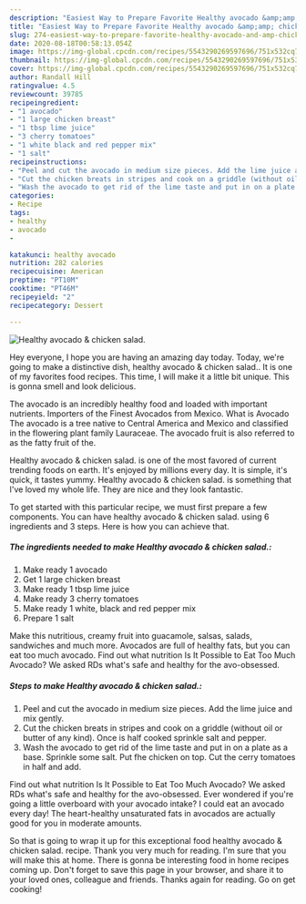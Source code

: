 ```yaml
---
description: "Easiest Way to Prepare Favorite Healthy avocado &amp;amp; chicken salad."
title: "Easiest Way to Prepare Favorite Healthy avocado &amp;amp; chicken salad."
slug: 274-easiest-way-to-prepare-favorite-healthy-avocado-and-amp-chicken-salad
date: 2020-08-18T00:58:13.054Z
image: https://img-global.cpcdn.com/recipes/5543290269597696/751x532cq70/healthy-avocado-chicken-salad-recipe-main-photo.jpg
thumbnail: https://img-global.cpcdn.com/recipes/5543290269597696/751x532cq70/healthy-avocado-chicken-salad-recipe-main-photo.jpg
cover: https://img-global.cpcdn.com/recipes/5543290269597696/751x532cq70/healthy-avocado-chicken-salad-recipe-main-photo.jpg
author: Randall Hill
ratingvalue: 4.5
reviewcount: 39785
recipeingredient:
- "1 avocado"
- "1 large chicken breast"
- "1 tbsp lime juice"
- "3 cherry tomatoes"
- "1 white black and red pepper mix"
- "1 salt"
recipeinstructions:
- "Peel and cut the avocado in medium size pieces. Add the lime juice and mix gently."
- "Cut the chicken breats in stripes and cook on a griddle (without oil or butter of any kind). Once is half cooked sprinkle salt and pepper."
- "Wash the avocado to get rid of the lime taste and put in on a plate as a base. Sprinkle some salt. Put fhe chicken on top. Cut the cerry tomatoes in half and add."
categories:
- Recipe
tags:
- healthy
- avocado
- 

katakunci: healthy avocado  
nutrition: 282 calories
recipecuisine: American
preptime: "PT10M"
cooktime: "PT46M"
recipeyield: "2"
recipecategory: Dessert

---
```



![Healthy avocado &amp; chicken salad.](https://img-global.cpcdn.com/recipes/5543290269597696/751x532cq70/healthy-avocado-chicken-salad-recipe-main-photo.jpg)

Hey everyone, I hope you are having an amazing day today. Today, we're going to make a distinctive dish, healthy avocado &amp; chicken salad.. It is one of my favorites food recipes. This time, I will make it a little bit unique. This is gonna smell and look delicious.

The avocado is an incredibly healthy food and loaded with important nutrients. Importers of the Finest Avocados from Mexico. What is Avocado The avocado is a tree native to Central America and Mexico and classified in the flowering plant family Lauraceae. The avocado fruit is also referred to as the fatty fruit of the.

Healthy avocado &amp; chicken salad. is one of the most favored of current trending foods on earth. It's enjoyed by millions every day. It is simple, it's quick, it tastes yummy. Healthy avocado &amp; chicken salad. is something that I've loved my whole life. They are nice and they look fantastic.


To get started with this particular recipe, we must first prepare a few components. You can have healthy avocado &amp; chicken salad. using 6 ingredients and 3 steps. Here is how you can achieve that.

<!--inarticleads1-->

##### The ingredients needed to make Healthy avocado &amp; chicken salad.:

1. Make ready 1 avocado
1. Get 1 large chicken breast
1. Make ready 1 tbsp lime juice
1. Make ready 3 cherry tomatoes
1. Make ready 1 white, black and red pepper mix
1. Prepare 1 salt


Make this nutritious, creamy fruit into guacamole, salsas, salads, sandwiches and much more. Avocados are full of healthy fats, but you can eat too much avocado. Find out what nutrition Is It Possible to Eat Too Much Avocado? We asked RDs what&#39;s safe and healthy for the avo-obsessed. 

<!--inarticleads2-->

##### Steps to make Healthy avocado &amp; chicken salad.:

1. Peel and cut the avocado in medium size pieces. Add the lime juice and mix gently.
1. Cut the chicken breats in stripes and cook on a griddle (without oil or butter of any kind). Once is half cooked sprinkle salt and pepper.
1. Wash the avocado to get rid of the lime taste and put in on a plate as a base. Sprinkle some salt. Put fhe chicken on top. Cut the cerry tomatoes in half and add.


Find out what nutrition Is It Possible to Eat Too Much Avocado? We asked RDs what&#39;s safe and healthy for the avo-obsessed. Ever wondered if you&#39;re going a little overboard with your avocado intake? I could eat an avocado every day! The heart-healthy unsaturated fats in avocados are actually good for you in moderate amounts. 

So that is going to wrap it up for this exceptional food healthy avocado &amp; chicken salad. recipe. Thank you very much for reading. I'm sure that you will make this at home. There is gonna be interesting food in home recipes coming up. Don't forget to save this page in your browser, and share it to your loved ones, colleague and friends. Thanks again for reading. Go on get cooking!
